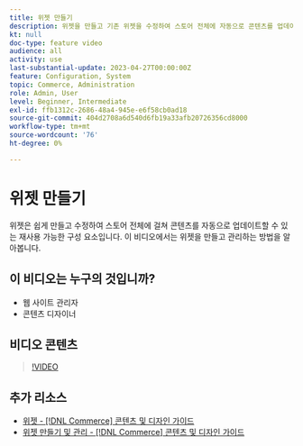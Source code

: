 ```yaml
---
title: 위젯 만들기
description: 위젯을 만들고 기존 위젯을 수정하여 스토어 전체에 자동으로 콘텐츠를 업데이트하는 방법에 대해 알아봅니다.
kt: null
doc-type: feature video
audience: all
activity: use
last-substantial-update: 2023-04-27T00:00:00Z
feature: Configuration, System
topic: Commerce, Administration
role: Admin, User
level: Beginner, Intermediate
exl-id: ffb1312c-2686-48a4-945e-e6f58cb0ad18
source-git-commit: 404d2708a6d540d6fb19a33afb20726356cd8000
workflow-type: tm+mt
source-wordcount: '76'
ht-degree: 0%

---
```


# 위젯 만들기

위젯은 쉽게 만들고 수정하여 스토어 전체에 걸쳐 콘텐츠를 자동으로 업데이트할 수 있는 재사용 가능한 구성 요소입니다. 이 비디오에서는 위젯을 만들고 관리하는 방법을 알아봅니다.

## 이 비디오는 누구의 것입니까?

- 웹 사이트 관리자
- 콘텐츠 디자이너

## 비디오 콘텐츠

>[!VIDEO](https://video.tv.adobe.com/v/343786?quality=12&learn=on)

## 추가 리소스

- [위젯 - [!DNL Commerce] 콘텐츠 및 디자인 가이드](https://experienceleague.adobe.com/docs/commerce-admin/content-design/elements/widgets/widgets.html)
- [위젯 만들기 및 관리 - [!DNL Commerce] 콘텐츠 및 디자인 가이드](https://experienceleague.adobe.com/docs/commerce-admin/content-design/elements/widgets/widget-create.html)
